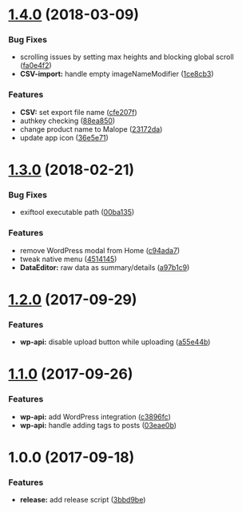 <a name="1.4.0"></a>
# [1.4.0](https://bitbucket.org/projects/adamboro/repos/image-tagger/compare/diff?targetBranch=refs%2Ftags%2Fv1.3.0&sourceBranch=refs%2Ftags%2Fv1.4.0) (2018-03-09)


### Bug Fixes

* scrolling issues by setting max heights and blocking global scroll ([fa0e4f2](https://bitbucket.org/projects/adamboro/repos/image-tagger/commits/fa0e4f2))
* **CSV-import:** handle empty imageNameModifier ([1ce8cb3](https://bitbucket.org/projects/adamboro/repos/image-tagger/commits/1ce8cb3))


### Features

* **CSV:** set export file name ([cfe207f](https://bitbucket.org/projects/adamboro/repos/image-tagger/commits/cfe207f))
* authkey checking ([88ea850](https://bitbucket.org/projects/adamboro/repos/image-tagger/commits/88ea850))
* change product name to Malope ([23172da](https://bitbucket.org/projects/adamboro/repos/image-tagger/commits/23172da))
* update app icon ([36e5e71](https://bitbucket.org/projects/adamboro/repos/image-tagger/commits/36e5e71))



<a name="1.3.0"></a>
# [1.3.0](https://bitbucket.org/projects/adamboro/repos/image-tagger/compare/diff?targetBranch=refs%2Ftags%2Fv1.2.0&sourceBranch=refs%2Ftags%2Fv1.3.0) (2018-02-21)


### Bug Fixes

* exiftool executable path ([00ba135](https://bitbucket.org/projects/adamboro/repos/image-tagger/commits/00ba135))


### Features

* remove WordPress modal from Home ([c94ada7](https://bitbucket.org/projects/adamboro/repos/image-tagger/commits/c94ada7))
* tweak native menu ([4514145](https://bitbucket.org/projects/adamboro/repos/image-tagger/commits/4514145))
* **DataEditor:** raw data as summary/details ([a97b1c9](https://bitbucket.org/projects/adamboro/repos/image-tagger/commits/a97b1c9))



<a name="1.2.0"></a>
# [1.2.0](https://bitbucket.org/projects/adamboro/repos/image-tagger/compare/diff?targetBranch=refs%2Ftags%2Fv1.1.0&sourceBranch=refs%2Ftags%2Fv1.2.0) (2017-09-29)


### Features

* **wp-api:** disable upload button while uploading ([a55e44b](https://bitbucket.org/projects/adamboro/repos/image-tagger/commits/a55e44b))



<a name="1.1.0"></a>
# [1.1.0](https://bitbucket.org/projects/adamboro/repos/image-tagger/compare/diff?targetBranch=refs%2Ftags%2Fv1.0.0&sourceBranch=refs%2Ftags%2Fv1.1.0) (2017-09-26)


### Features

* **wp-api:** add WordPress integration ([c3896fc](https://bitbucket.org/projects/adamboro/repos/image-tagger/commits/c3896fc))
* **wp-api:** handle adding tags to posts ([03eae0b](https://bitbucket.org/projects/adamboro/repos/image-tagger/commits/03eae0b))



<a name="1.0.0"></a>
# 1.0.0 (2017-09-18)


### Features

* **release:** add release script ([3bbd9be](https://bitbucket.org/projects/adamboro/repos/image-tagger/commits/3bbd9be))



